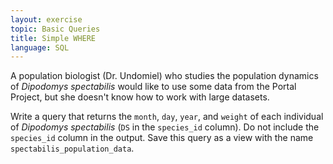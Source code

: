 ```yaml
---
layout: exercise
topic: Basic Queries
title: Simple WHERE
language: SQL
---
```


A population biologist (Dr. Undomiel) who studies the population dynamics of
*Dipodomys spectabilis* would like to use some data from the Portal Project, but
she doesn't know how to work with large datasets.

Write a query that returns the `month`, `day`, `year`, and `weight` of each
individual of *Dipodomys spectabilis* (`DS` in the `species_id` column). Do not
include the `species_id` column in the output. Save this query as a view with
the name `spectabilis_population_data`.
